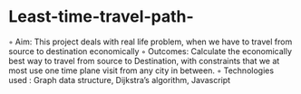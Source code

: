 # Least-time-travel-path-
◦ Aim: This project deals with real life problem, when we have to travel from source to destination economically ◦ Outcomes: Calculate the economically best way to travel from source to Destination, with constraints that we at most use one time plane visit from any city in between. ◦ Technologies used : Graph data structure, Dijkstra’s algorithm, Javascript
